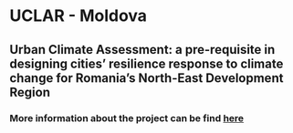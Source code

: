 # UCLAR - Moldova
## Urban Climate Assessment: a pre-requisite in designing cities’ resilience response to climate change for Romania’s North-East Development Region
### More information about the project can be find [here](https://www.geo.uaic.ro/uclar/?fbclid=IwAR1Qdn4qUDoGFYOt4IVeWEGKy4Jd2nRmzamcKoLgqQqfJszMahp6raI6hVg)
